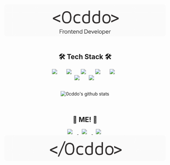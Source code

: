 

<div align="center">
 <img src="./github-header-image.png" width="550px"/>
</div>
<!-- <h1 align="center">Hi 👋, I'm Youne Eun</h1> -->

</br>

<!-- <img align="right" src="https://c.tenor.com/y2JXkY1pXkwAAAAM/cat-computer.gif" /> -->


<!-- 
- 🌱 I’m currently learning **React, Next.js, TypeScript**
- 📄 Know about my experiences [resume](https://lowly-headline-5ca.notion.site/9916355981b7424aa1acdebb4c853fad) -->



 <h2 align="center"> 🛠 Tech Stack 🛠</h2>

<div align="center">
  <div >
      <img
        src="https://img.shields.io/badge/React-61DAFB?style=for-the-badge&logo=react&logoColor=white"
        style="height: 20px; margin-left: 10px; margin-right: 15px;"
      />
      <img
        src="https://img.shields.io/badge/next.js-000000?style=for-the-badge&logo=nextdotjs&logoColor=white"
        style="height:20px; margin-left: 10px; margin-right: 15px;"
      />
      <img
        src="https://img.shields.io/badge/JavaScript-F7DF1E?style=for-the-badge&logo=javascript&logoColor=666"
        style="height:20px; margin-left: 10px; margin-right: 15px;"
      />
      <img
        src="https://img.shields.io/badge/HTML5-E34F26?style=for-the-badge&logo=html5&logoColor=white"
        style="height: 20px; margin-left: 10px; margin-right: 15px;"
      />
      <img
        src="https://img.shields.io/badge/CSS3-1572B6?style=for-the-badge&logo=css3&logoColor=white"
        style="height: 20px; margin-left: 10px; margin-right: 20px;"
      />
  </div>
  <div>
      <img
        src="https://img.shields.io/badge/Node.js-76D04B?style=for-the-badge&logo=nodedotjs&logoColor=white"
        style="height: 20px; margin-left: 10px; margin-right: 15px;"
      />
      <img
        src="https://img.shields.io/badge/MongoDB-47A248?style=for-the-badge&logo=mongodb&logoColor=white"
        style="height: 20px; margin-left: 10px; margin-right: 15px;"
      />
  </div>
 </br>
 
![0cddo's github stats](https://github-readme-stats.vercel.app/api/top-langs/?username=0cddo&hide_border=true&layout=compact)
 </div>   
 <br/>
 <h2 align="center">🐥 ME! 🐥</h2>
<div align="center">
       <a href="https://0cddo-room.tistory.com">
      <img src="https://img.shields.io/badge/-Tech%20Blog-black/endpoint?color=orange&logo=TVTime&logoColor=black"
        style="height: 20px; margin-left: 10px; margin-right: 15px;"/>
     </a>
      <a href="https://www.linkedin.com/in/youngeun-shim-40b4b3200/">
      <img src="https://img.shields.io/badge/LinkedIn-0077B5?style=for-the-badge&logo=linkedin&logoColor=white"
        style="height: 20px; margin-left: 10px; margin-right: 15px;"/>
     </a>
 <a href="https://mail.google.com/mail/?view=cm&amp;fs=1&amp;to=0.c.dddo@gmail.com">
      <img src="https://img.shields.io/badge/Gmail-D14836?style=for-the-badge&logo=gmail&logoColor=white"
           style="height: 20px; margin-left: 10px; margin-right: 15px;/>
     </a>
</div>
  
<br/>
                                                                    
<div align="center">
 <img src="./github-footer-image .png" width="550px"/>
</div>
                                                                    

